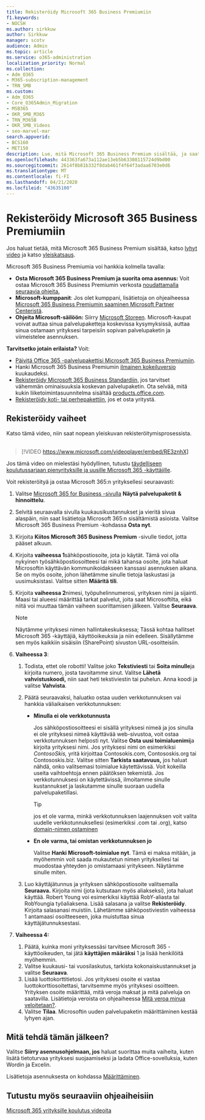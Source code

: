 ```yaml
---
title: Rekisteröidy Microsoft 365 Business Premiumiin
f1.keywords:
- NOCSH
ms.author: sirkkuw
author: Sirkkuw
manager: scotv
audience: Admin
ms.topic: article
ms.service: o365-administration
localization_priority: Normal
ms.collection:
- Adm_O365
- M365-subscription-management
- TRN_SMB
ms.custom:
- Adm_O365
- Core_O365Admin_Migration
- MSB365
- OKR_SMB_M365
- TRN_M365B
- OKR_SMB_Videos
- seo-marvel-mar
search.appverid:
- BCS160
- MET150
description: Lue, mitä Microsoft 365 Business Premium sisältää, ja saat vaiheittaiset ohjeet Microsoft 365 Business Premiumiin rekisteröitymisestä.
ms.openlocfilehash: 443363fa673a112ae13eb5b63308115724d9bd00
ms.sourcegitcommit: 2614f8b81b332f8dab461f4f64f3adaa6703e0d6
ms.translationtype: MT
ms.contentlocale: fi-FI
ms.lasthandoff: 04/21/2020
ms.locfileid: "43635100"
---
```

# <a name="sign-up-for-microsoft-365-business-premium"></a>Rekisteröidy Microsoft 365 Business Premiumiin

Jos haluat tietää, mitä Microsoft 365 Business Premium sisältää, katso [lyhyt video](https://go.microsoft.com/fwlink/?linkid=2109651) ja katso [yleiskatsaus](microsoft-365-business-overview.md).

Microsoft 365 Business Premiumia voi hankkia kolmella tavalla:
- **Osta Microsoft 365 Business Premium ja suorita oma asennus:** Voit ostaa Microsoft 365 Business Premiumin verkosta [noudattamalla seuraavia ohjeita.](#sign-up-steps)
- **Microsoft-kumppanit**: Jos olet kumppani, lisätietoja on ohjeaiheessa [Microsoft 365 Business Premiumin saaminen Microsoft Partner Centeristä](get-microsoft-365-business.md).
- **Ohjeita Microsoft-säilöön:** Siirry [Microsoft Storeen](https://go.microsoft.com/fwlink/?linkid=2109652). Microsoft-kaupat voivat auttaa sinua palvelupaketteja koskevissa kysymyksissä, auttaa sinua ostamaan yrityksesi tarpeisiin sopivan palvelupaketin ja viimeistelee asennuksen.

**Tarvitsetko jotain erilaista?** Voit:
- [Päivitä Office 365 -palvelupakettisi Microsoft 365 Business Premiumiin](migrate-to-microsoft-365-business.md).
- Hanki Microsoft 365 Business Premiumin [ilmainen kokeiluversio](https://go.microsoft.com/fwlink/p/?linkid=2102309) kuukaudeksi.
- [Rekisteröidy Microsoft 365 Business Standardiin,](https://go.microsoft.com/fwlink/p/?LinkID=510935) jos tarvitset vähemmän ominaisuuksia koskevan palvelupaketin. Ota selvää, mitä kukin liiketoimintasuunnitelma sisältää [products.office.com](https://go.microsoft.com/fwlink/?linkid=2109397).
- [Rekisteröidy koti- tai perhepakettiin,](https://go.microsoft.com/fwlink/?linkid=2109398) jos et osta yritystä. 

## <a name="sign-up-steps"></a>Rekisteröidy vaiheet

Katso tämä video, niin saat nopean yleiskuvan rekisteröitymisprosessista.<br><br>

> [!VIDEO https://www.microsoft.com/videoplayer/embed/RE3znhX] 

Jos tämä video on mielestäsi hyödyllinen, tutustu [täydelliseen koulutussarjaan pienyrityksille ja uusille Microsoft 365 -käyttäjille](https://support.office.com/article/6ab4bbcd-79cf-4000-a0bd-d42ce4d12816).

Voit rekisteröityä ja ostaa Microsoft 365:n yrityksellesi seuraavasti:

1. Valitse [Microsoft 365 for Business -sivulla](https://go.microsoft.com/fwlink/?linkid=2109654) **Näytä palvelupaketit & hinnoittelu**. 
2. Selvitä seuraavalla sivulla kuukausikustannukset ja vieritä sivua alaspäin, niin saat lisätietoja Microsoft 365:n sisältämistä asioista. Valitse Microsoft 365 Business Premium -kohdassa **Osta nyt**.
3. Kirjoita **Kiitos Microsoft 365 Business Premium** -sivulle tiedot, jotta pääset alkuun.
4. Kirjoita **vaiheessa 1**sähköpostiosoite, jota jo käytät. Tämä voi olla nykyinen työsähköpostiosoitteesi tai mikä tahansa osoite, jota haluat Microsoftin käyttävän kommunikoidakseen kanssasi asennuksen aikana. Se on myös osoite, johon lähetämme sinulle tietoja laskustasi ja uusimuksistasi. Valitse sitten **Määritä tili**.
5. Kirjoita **vaiheessa 2**nimesi, työpuhelinnumerosi, yrityksen nimi ja sijainti. Maasi tai alueesi määrittää tarkat palvelut, joita saat Microsoftilta, eikä niitä voi muuttaa tämän vaiheen suorittamisen jälkeen. Valitse **Seuraava**.
    > [!NOTE]
    > Näytämme yrityksesi nimen hallintakeskuksessa; Tässä kohtaa hallitset Microsoft 365 -käyttäjiä, käyttöoikeuksia ja niin edelleen. Sisällytämme sen myös kaikkiin sisäisiin (SharePoint) sivuston URL-osoitteisiin.
6. **Vaiheessa 3**:

    1. Todista, ettet ole robotti! Valitse joko **Tekstiviesti** tai **Soita minulle**ja kirjoita numero, josta tavoitamme sinut. Valitse **Lähetä vahvistuskoodi,** niin saat heti tekstiviestin tai puhelun. Anna koodi ja valitse **Vahvista**.
    2. Päätä seuraavaksi, haluatko ostaa uuden verkkotunnuksen vai hankkia väliaikaisen verkkotunnuksen:

        - **Minulla ei ole verkkotunnusta** 
        
            Jos sähköpostiosoitteesi ei sisällä yrityksesi nimeä ja jos sinulla ei ole yrityksesi nimeä käyttävää web-sivustoa, voit ostaa verkkotunnuksen helposti nyt. Valitse **Osta uusi toimialuenimi**ja kirjoita yrityksesi nimi. Jos yrityksesi nimi on esimerkiksi *ContosoSkis,* yritä kirjoittaa Contosokis.com, Contososkis.org tai Contososkis.biz. Valitse sitten **Tarkista saatavuus,** jos haluat nähdä, onko valitsemasi toimialue käytettävissä. Voit kokeilla useita vaihtoehtoja ennen päätöksen tekemistä. Jos verkkotunnuksesi on käytettävissä, ilmoitamme sinulle kustannukset ja laskutamme sinulle suoraan uudella palvelupaketillasi. 
       
            > [!TIP]
            > jos et ole varma, minkä verkkotunnuksen laajennuksen voit valita uudelle verkkotunnuksellesi (esimerkiksi .com tai .org), katso [domain-nimen ostaminen](https://go.microsoft.com/fwlink/?linkid=2109700)
        
        - **En ole varma, tai omistan verkkotunnuksen jo** 
        
             Valitse **Hanki Microsoft-toimialue nyt**. Tämä ei maksa mitään, ja myöhemmin voit saada mukautetun nimen yrityksellesi tai muodostaa yhteyden jo omistamaasi yritykseen. Näytämme sinulle miten.

    3. Luo käyttäjätunnus ja yrityksen sähköpostiosoite valitsemalla **Seuraava.** Kirjoita nimi (jota kutsutaan myös aliakseksi), jota haluat käyttää. Robert Young voi esimerkiksi käyttää RobY-aliasta tai RobYoungia työaliaksena. Lisää salasana ja valitse **Rekisteröidy**. Kirjoita salasanasi muistiin. Lähetämme sähköpostiviestin vaiheessa 1 antamaasi osoitteeseen, joka muistuttaa sinua käyttäjätunnuksestasi.
7. **Vaiheessa 4:** 

    1. Päätä, kuinka moni yrityksessäsi tarvitsee Microsoft 365 -käyttöoikeuden, tai jätä **käyttäjien määräksi** 1 ja lisää henkilöitä myöhemmin. 
    2. Valitse kuukausi- tai vuosilaskutus, tarkista kokonaiskustannukset ja valitse **Seuraava**. 
    3. Lisää luottokorttitietosi. Jos yrityksesi osoite ei vastaa luottokorttiosoitettasi, tarvitsemme myös yrityksesi osoitteen. Yrityksen osoite määrittää, mitä veroja maksat ja mitä palveluja on saatavilla. Lisätietoja veroista on ohjeaiheessa [Mitä veroa minua veloitetaan?](https://go.microsoft.com/fwlink/?linkid=2109701).
    4. Valitse **Tilaa**. Microsoftin uuden palvelupaketin määrittäminen kestää lyhyen ajan.

## <a name="whats-next"></a>Mitä tehdä tämän jälkeen?

Valitse **Siirry asennusohjelmaan, jos** haluat suorittaa muita vaiheita, kuten lisätä tietoturvaa yrityksesi suojaamiseksi ja ladata Office-sovelluksia, kuten Wordin ja Excelin.

Lisätietoja asennuksesta on kohdassa [Määrittäminen](set-up.md).

## <a name="see-also"></a>Tutustu myös seuraaviin ohjeaiheisiin

[Microsoft 365 yrityksille koulutus videoita](https://support.office.com/article/6ab4bbcd-79cf-4000-a0bd-d42ce4d12816)
